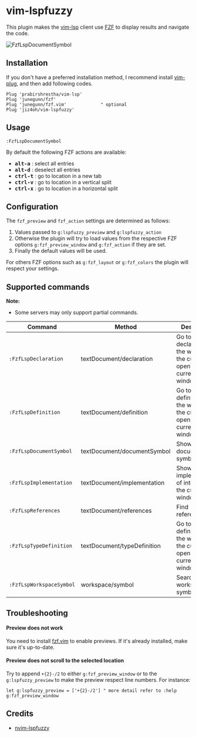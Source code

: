 # vim-lspfuzzy

This plugin makes the [vim-lsp](https://github.com/prabirshrestha/vim-lsp) client use
[FZF](https://github.com/junegunn/fzf) to display results and navigate the code.

![FzfLspDocumentSymbol](https://cdn.jsdelivr.net/gh/jiz4oh/backups@master/img/2023/08/upgit_20230811_1691723093.gif)

## Installation

If you don't have a preferred installation method, I recommend install [vim-plug](https://github.com/junegunn/vim-plug), and then add following codes.

```vim
Plug 'prabirshrestha/vim-lsp'
Plug 'junegunn/fzf'
Plug 'junegunn/fzf.vim'             " optional
Plug 'jiz4oh/vim-lspfuzzy'
```

## Usage

```
:FzfLspDocumentSymbol
```

By default the following FZF actions are available:
* <kbd>**alt-a**</kbd> : select all entries
* <kbd>**alt-d**</kbd> : deselect all entries
* <kbd>**ctrl-t**</kbd> : go to location in a new tab
* <kbd>**ctrl-v**</kbd> : go to location in a vertical split
* <kbd>**ctrl-x**</kbd> : go to location in a horizontal split

## Configuration

The `fzf_preview` and `fzf_action` settings are determined as follows:

1. Values passed to `g:lspfuzzy_preview` and `g:lspfuzzy_action`
2. Otherwise the plugin will try to load values from the respective FZF options
   `g:fzf_preview_window` and `g:fzf_action` if they are set.
3. Finally the default values will be used.

For others FZF options such as `g:fzf_layout` or `g:fzf_colors` the plugin will
respect your settings.

## Supported commands

**Note:**
* Some servers may only support partial commands.

| Command | Method | Description|
|--|--|--|
|`:FzfLspDeclaration`|textDocument/declaration | Go to the declaration of the word under the cursor, and open in the current window |
|`:FzfLspDefinition`|textDocument/definition | Go to the definition of the word under the cursor, and open in the current window |
|`:FzfLspDocumentSymbol`|textDocument/documentSymbol | Show document symbols |
|`:FzfLspImplementation`|textDocument/implementation | Show implementation of interface in the current window |
|`:FzfLspReferences`|textDocument/references | Find references |
|`:FzfLspTypeDefinition`|textDocument/typeDefinition | Go to the type definition of the word under the cursor, and open in the current window |
|`:FzfLspWorkspaceSymbol`|workspace/symbol | Search/Show workspace symbol |

## Troubleshooting

#### Preview does not work

You need to install [fzf.vim](https://github.com/junegunn/fzf.vim) to enable
previews. If it's already installed, make sure it's up-to-date.

#### Preview does not scroll to the selected location

Try to append `+{2}-/2` to either `g:fzf_preview_window` or to the `g:lspfuzzy_preview` to make the preview respect line numbers. For instance:

```vim
let g:lspfuzzy_preview = ['+{2}-/2'] " more detail refer to :help g:fzf_preview_window
```

## Credits

- [nvim-lspfuzzy](https://github.com/ojroques/nvim-lspfuzzy)
